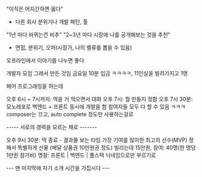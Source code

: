 "이직은 어지간하면 옳다"
- 다른 회사 분위기나 개발 패턴, 툴

"1년 마다 바뀌는건 비추"
"2~3년 마다 시장에 나를 공개해보는 것을 추천"
- 면접, 분위기, 오퍼(시장가, 나의 벨류를 뽑을 수 있음)

오프라인에서 이야기를 나누면 좋다

개발자 모임 그래서 만든 것임
금요일 10분 입금 ㅋㅋㅋㅋ, 11인실을 빌려가지고 1명

페어 프로그래밍을 하는데

오후 6시 ~ 7시까지: 먹을 거 먹으면서 대화
오후 7시: 뭘 만들지 정함
오후 7시 30분: 모노레포로 백엔드 + 프론트 동시에 개발을 함
참여자들 모두 다 할 수 있음 ㅋㅋㅋ
composer는 끄고, auto complete 정도만 사용하는걸로

----- 서로의 경력을 모르는 채로 -------

오후 9시 30분: 딱 종료 - 결과물 보는 타임
가장 기여를 많이한 최고의 선수(MVP) 정해서 특별하게 선물
(배달 상품권 10만원권 정도)
빌리는데 15만원, 참여: 40명(한 명당 1만원 참가비)
명찰: 프론트 | 백엔드 | 풀스택
닉네임으로만 부르기로

--- 맨 마지막에 자기 소개 시간을 가집시다 ---